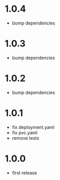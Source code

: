 # 1.0.4
- bump dependencies

# 1.0.3
- bump dependencies

# 1.0.2
- bump dependencies

# 1.0.1
- fix deployment.yaml
- fix pvc.yaml
- remove tests

# 1.0.0
- first release
